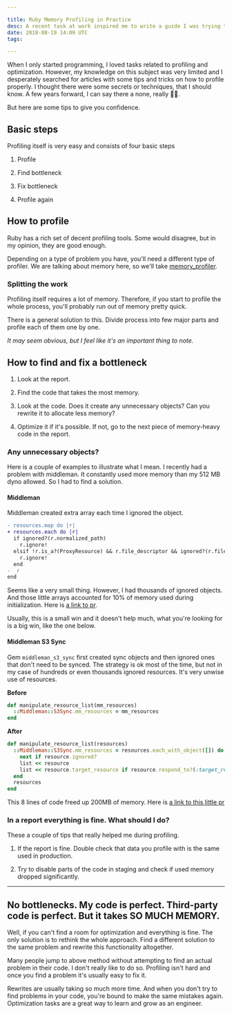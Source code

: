 ```yaml
---

title: Ruby Memory Profiling in Practice
desc: A recent task at work inspired me to write a guide I was trying to find for a long time.
date: 2018-08-19 14:09 UTC
tags: 

---
```


When I only started programming, I loved tasks related to profiling and optimization.
However, my knowledge on this subject was very limited and I desperately searched for articles with some tips and tricks on how to profile properly.
I thought there were some secrets or techniques, that I should know. A few years forward, I can say there a none, really 🤷‍♂️.

But here are some tips to give you confidence.

## Basic steps

Profiling itself is very easy and consists of four basic steps

1. Profile

2. Find bottleneck

3. Fix bottleneck

4. Profile again 

## How to profile

Ruby has a rich set of decent profiling tools. Some would disagree, but in my opinion, they are good enough.

Depending on a type of problem you have, you'll need a different type of profiler. We are talking about memory here, so we'll take [memory_profiler](https://github.com/SamSaffron/memory_profiler).

### Splitting the work

Profiling itself requires a lot of memory. Therefore, if you start to profile the whole process, you'll probably run out of memory pretty quick.

There is a general solution to this. Divide process into few major parts and profile each of them one by one.

*It may seem obvious, but I feel like it's an important thing to note.*


## How to find and fix a bottleneck

1. Look at the report.

2. Find the code that takes the most memory.

3. Look at the code. Does it create any unnecessary objects? Can you rewrite it to allocate less memory?

4. Optimize it if it's possible. If not, go to the next piece of memory-heavy code in the report.

### Any unnecessary objects?

Here is a couple of examples to illustrate what I mean. I recently had a problem with middleman. It constantly used more memory than my 512 MB dyno allowed. So I had to find a solution. 

#### Middleman

Middleman created extra array each time I ignored the object.

```diff
- resources.map do |r|
+ resources.each do |r|
  if ignored?(r.normalized_path)
    r.ignore!
  elsif !r.is_a?(ProxyResource) && r.file_descriptor && ignored?(r.file_descriptor.normalized_relative_path)
    r.ignore!
  end
-  r
end
```

Seems like a very small thing. However, I had thousands of ignored objects. And those little arrays accounted for 10% of memory used during initialization.
Here is [a link to pr](https://github.com/middleman/middleman/pull/2183).

Usually, this is a small win and it doesn't help much, what you're looking for is a big win, like the one below.

#### Middleman S3 Sync

Gem `middleman_s3_sync` first created sync objects and then ignored ones that don't need to be synced. The strategy is ok most of the time, but not in my case of hundreds or even thousands ignored resources. It's very unwise use of resources.

**Before**

```ruby
def manipulate_resource_list(mm_resources)
  ::Middleman::S3Sync.mm_resources = mm_resources
end
```

**After**

```ruby
def manipulate_resource_list(resources)
  ::Middleman::S3Sync.mm_resources = resources.each_with_object([]) do |resource, list|
    next if resource.ignored?
    list << resource
    list << resource.target_resource if resource.respond_to?(:target_resource)
  end
  resources
end
```

This 8 lines of code freed up 200MB of memory. Here is [a link to this little pr](https://github.com/fredjean/middleman-s3_sync/pull/155)

### In a report everything is fine. What should I do?

These a couple of tips that really helped me during profiling.

1. If the report is fine. Double check that data you profile with is the same used in production.

2. Try to disable parts of the code in staging and check if used memory dropped significantly.

---

## No bottlenecks. My code is perfect. Third-party code is perfect. But it takes SO MUCH MEMORY.

Well, if you can't find a room for optimization and everything is fine. The only solution is to rethink the whole approach. Find a different solution to the same problem and rewrite this functionality altogether.

Many people jump to above method without attempting to find an actual problem in their code. I don't really like to do so. Profiling isn't hard and once you find a problem it's usually easy to fix it.

Rewrites are usually taking so much more time. And when you don't try to find problems in your code, you're bound to make the same mistakes again. Optimization tasks are a great way to learn and grow as an engineer.




